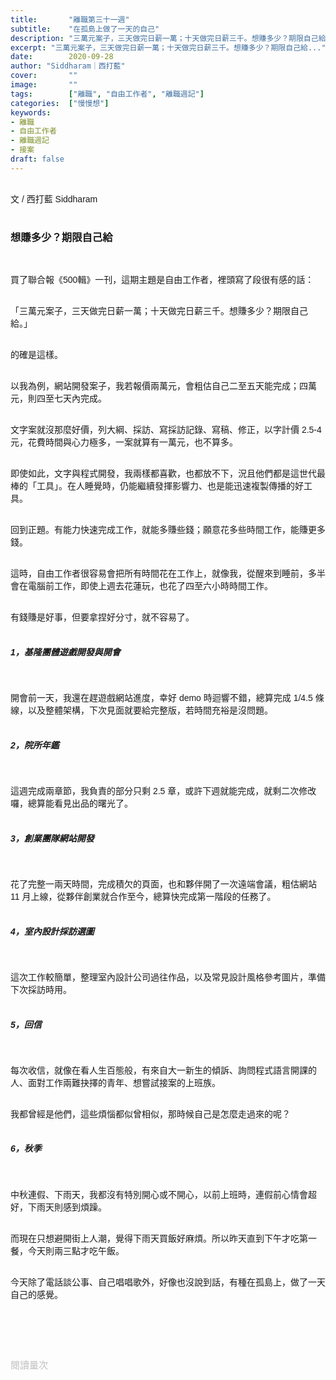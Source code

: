 ```yaml
---
title:       "離職第三十一週"
subtitle:    "在孤島上做了一天的自己"
description: "三萬元案子，三天做完日薪一萬；十天做完日薪三千。想賺多少？期限自己給 ..."
excerpt: "三萬元案子，三天做完日薪一萬；十天做完日薪三千。想賺多少？期限自己給..."
date:        2020-09-28
author: "Siddharam｜西打藍"
cover:       ""
image:       ""
tags:        ["離職", "自由工作者", "離職週記"]
categories:  ["慢慢想"]
keywords:
- 離職
- 自由工作者
- 離職週記
- 接案
draft: false
---
```


<article style="font-family: 'Noto Sans TC', '微軟正黑體', sans-serif; font-weight: 300;">

<br>文 / 西打藍 Siddharam<br><br>

<h3 class="article-h1-color">想賺多少？期限自己給</h3><br>

買了聯合報《500輯》一刊，這期主題是自由工作者，裡頭寫了段很有感的話：<br><br>

「三萬元案子，三天做完日薪一萬；十天做完日薪三千。想賺多少？期限自己給。」<br><br>

的確是這樣。<br><br>

以我為例，網站開發案子，我若報價兩萬元，會粗估自己二至五天能完成；四萬元，則四至七天內完成。<br><br>

文字案就沒那麼好價，列大綱、採訪、寫採訪記錄、寫稿、修正，以字計價 2.5-4 元，花費時間與心力極多，一案就算有一萬元，也不算多。<br><br>

即使如此，文字與程式開發，我兩樣都喜歡，也都放不下，況且他們都是這世代最棒的「工具」。在人睡覺時，仍能繼續發揮影響力、也是能迅速複製傳播的好工具。<br><br>

回到正題。有能力快速完成工作，就能多賺些錢；願意花多些時間工作，能賺更多錢。<br><br>

這時，自由工作者很容易會把所有時間花在工作上，就像我，從醒來到睡前，多半會在電腦前工作，即使上週去花蓮玩，也花了四至六小時時間工作。<br><br>

有錢賺是好事，但要拿捏好分寸，就不容易了。<br><br>





<h5 class="article-h1-color">1，基隆團體遊戲開發與開會</h5><br>

開會前一天，我還在趕遊戲網站進度，幸好 demo 時迴響不錯，總算完成 1/4.5 條線，以及整體架構，下次見面就要給完整版，若時間充裕是沒問題。<br><br>


<h5 class="article-h1-color">2，院所年鑑</h5><br>

這週完成兩章節，我負責的部分只剩 2.5 章，或許下週就能完成，就剩二次修改囉，總算能看見出品的曙光了。<br><br>


<h5 class="article-h1-color">3，創業團隊網站開發</h5><br>

花了完整一兩天時間，完成積欠的頁面，也和夥伴開了一次遠端會議，粗估網站 11 月上線，從夥伴創業就合作至今，總算快完成第一階段的任務了。<br><br>



<h5 class="article-h1-color">4，室內設計採訪選圖</h5><br>

這次工作較簡單，整理室內設計公司過往作品，以及常見設計風格參考圖片，準備下次採訪時用。<br><br>



<h5 class="article-h1-color">5，回信</h5><br>

每次收信，就像在看人生百態般，有來自大一新生的傾訴、詢問程式語言開課的人、面對工作兩難抉擇的青年、想嘗試接案的上班族。<br><br>

我都曾經是他們，這些煩惱都似曾相似，那時候自己是怎麼走過來的呢？<br><br>




<h5 class="article-h1-color">6，秋季</h5><br>

中秋連假、下雨天，我都沒有特別開心或不開心，以前上班時，連假前心情會超好，下雨天則感到煩躁。<br><br>

而現在只想避開街上人潮，覺得下雨天買飯好麻煩。所以昨天直到下午才吃第一餐，今天則兩三點才吃午飯。<br><br>

今天除了電話談公事、自己唱唱歌外，好像也沒說到話，有種在孤島上，做了一天自己的感覺。<br><br>



<br><br><br>

</article>

<div style="color: #bfbfbf; font-size: 15px;" id="busuanzi_container_page_pv">
  閱讀量<span id="busuanzi_value_page_pv"></span>次
</div>




<script src="../../js/post.js"></script>




